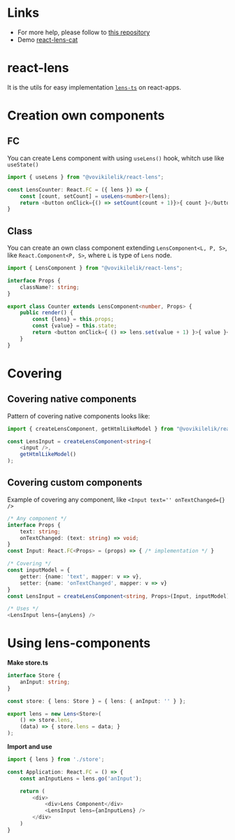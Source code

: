 # Links
* For more help, please follow to [this repository](http://git.vovikilelik.com/Clu/lens-ts.git)
* Demo [react-lens-cat](http://git.vovikilelik.com/Clu/react-lens-cats)

# react-lens
It is the utils for easy implementation [`lens-ts`](https://www.npmjs.com/package/@vovikilelik/lens-ts) on react-apps.

# Creation own components
## FC
You can create Lens component with using `useLens()` hook, whitch use like `useState()`

```ts
import { useLens } from "@vovikilelik/react-lens";

const LensCounter: React.FC = ({ lens }) => {
    const [count, setCount] = useLens<number>(lens);
    return <button onClick={() => setCount(count + 1)}>{ count }</button>
}
```
## Class
You can create an own class component extending `LensComponent<L, P, S>`, like `React.Component<P, S>`, where `L` is type of `Lens` node.
```ts
import { LensComponent } from "@vovikilelik/react-lens";

interface Props {
    className?: string;
}

export class Counter extends LensComponent<number, Props> {
    public render() {
        const {lens} = this.props;
        const {value} = this.state;
        return <button onClick={ () => lens.set(value + 1) }>{ value }</button>
    }
}
```

# Covering
## Covering native components
Pattern of covering native components looks like:
```ts
import { createLensComponent, getHtmlLikeModel } from "@vovikilelik/react-lens";

const LensInput = createLensComponent<string>(
    <input />,
    getHtmlLikeModel()
);
```
## Covering custom components
Example of covering any component, like `<Input text='' onTextChanged={} />`
```ts
/* Any component */
interface Props {
    text: string;
    onTextChanged: (text: string) => void;
}
const Input: React.FC<Props> = (props) => { /* implementation */ }

/* Covering */
const inputModel = {
    getter: {name: 'text', mapper: v => v},
    setter: {name: 'onTextChanged', mapper: v => v}
}
const LensInput = createLensComponent<string, Props>(Input, inputModel);

/* Uses */
<LensInput lens={anyLens} />
```
# Using lens-components

**Make store.ts**
```ts
interface Store {
	anInput: string;
}

const store: { lens: Store } = { lens: { anInput: '' } };

export lens = new Lens<Store>(
	() => store.lens,
	(data) => { store.lens = data; }
);
```

**Import and use**
```ts
import { lens } from './store';

const Application: React.FC = () => {
    const anInputLens = lens.go('anInput');

    return (
        <div>
            <div>Lens Component</div>
            <LensInput lens={anInputLens} />
        </div>
    )
}
```